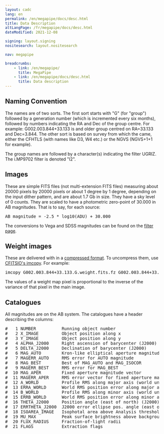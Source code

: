```yaml
---
layout: cadc
lang: en
permalink: /en/megapipe/docs/desc.html
title: Data Description
altLangPage: /fr/megapipe/docs/desc.html
dateModified: 2021-12-08

signing: layout.signing
nositesearch: layout.nositesearch

nav: megapipe

breadcrumbs:
    - link: /en/megapipe/
      title: MegaPipe
    - link: /en/megapipe/docs/desc.html
      title: Data description
---
```


<h2>Naming Convention</h2>
<p>
    The names are of two sorts. The first sort starts with "G" (for
    "group") followed by a generation number (which is incremented every
    six months), followed by numbers indicating the RA and Dec of the
    group centre. For example: G002.003.844+33.133 is and older group
    centred on RA=33.133 and Dec=3.844.  The other sort is based on
    survey from which the came, either the CFHTLS (with names like D3,
    W4 etc.) or the NGVS (NGVS+1+1 for example).
</p>
<p>
    The group names are followed by a character(s) indicating the filter
    UGRIZ. The i.MP9702 filter is denoted "I2".
</p>
<h2>Images</h2>
<p>
     These are simple FITS files (not multi-extension FITS files)
     measuring about 20000 pixels by 20000 pixels or about 1 degree by
     1 degree, depending on the input dither pattern, and are about
     1.7 Gb in size. They have a sky level of 0 counts. They are
     scaled to have a photometric zero-point of 30.000 in AB
     magnitudes. That is to say, for each source:
</p>
<pre>
AB_magnitude = -2.5 * log10(ADU) + 30.000
</pre>
<p>
    The conversions to Vega and SDSS magnitudes can be found on the 
    <a href="filt.html">filter page</a>.
</p>
<h2>Weight images</h2>
<p>
    These are delivered with in a <a rel="external" href="https://heasarc.gsfc.nasa.gov/docs/software/fitsio/compression.html">compressed format</a>. To uncompress
    them, use <a rel="external" href="https://heasarc.gsfc.nasa.gov/docs/software/fitsio/cexamples.html">CFITSIO's imcopy</a>. For example:
</p>
<pre>
imcopy G002.003.844+33.133.G.weight.fits.fz G002.003.844+33.133.G.weight.fits
</pre>
<p>
    The values of a weight map pixel is proportional to the inverse of
    the variance of that pixel in the main image.
</p>
<h2>Catalogues</h2>
<p>
All magnitudes are on the AB system. 
The catalogues have a header describing the columns:
</p>
<pre>
#   1 NUMBER          Running object number
#   2 X_IMAGE         Object position along x                         [pixel]
#   3 Y_IMAGE         Object position along y                         [pixel]
#   4 ALPHA_J2000     Right ascension of barycenter (J2000)           [deg]
#   5 DELTA_J2000     Declination of barycenter (J2000)               [deg]
#   6 MAG_AUTO        Kron-like elliptical aperture magnitude         [mag]
#   7 MAGERR_AUTO     RMS error for AUTO magnitude                    [mag]
#   8 MAG_BEST        Best of MAG_AUTO and MAG_ISOCOR                 [mag]
#   9 MAGERR_BEST     RMS error for MAG_BEST                          [mag]
#  10 MAG_APER        Fixed aperture magnitude vector                 [mag]
#  11 MAGERR_APER     RMS error vector for fixed aperture mag.        [mag]
#  12 A_WORLD         Profile RMS along major axis (world units)      [deg]
#  13 ERRA_WORLD      World RMS position error along major axis       [pixel]
#  14 B_WORLD         Profile RMS along minor axis (world units)      [deg]
#  15 ERRB_WORLD      World RMS position error along minor axis       [pixel]
#  16 THETA_J2000     Position angle (east of north) (J2000)          [deg]
#  17 ERRTHETA_J2000  J2000 error ellipse pos. angle (east of north)  [deg]
#  18 ISOAREA_IMAGE   Isophotal area above Analysis threshold         [pixel**2]
#  19 MU_MAX          Peak surface brightness above background        [mag * arcsec**(-2)]
#  20 FLUX_RADIUS     Fraction-of-light radii                         [pixel]
#  21 FLAGS           Extraction flags
</pre>
